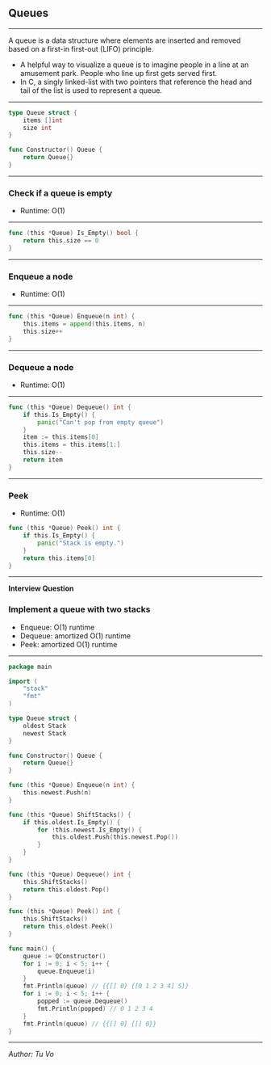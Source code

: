 ## Queues

---

A queue is a data structure where elements are inserted and removed based on a first-in first-out (LIFO) principle.

- A helpful way to visualize a queue is to imagine people in a line at an amusement park. People who line up first gets served first.
- In C, a singly linked-list with two pointers that reference the head and tail of the list is used to represent a queue.

---

```go
type Queue struct {
	items []int
    size int
}

func Constructor() Queue {
	return Queue{}
}
```

---

### Check if a queue is empty

- Runtime: O(1)

---

```go
func (this *Queue) Is_Empty() bool {
    return this.size == 0
}
```

---

### Enqueue a node

- Runtime: O(1)

---

```go
func (this *Queue) Enqueue(n int) {
	this.items = append(this.items, n)
    this.size++
}
```

---

### Dequeue a node

- Runtime: O(1)

---

```go
func (this *Queue) Dequeue() int {
    if this.Is_Empty() {
        panic("Can't pop from empty queue")
    }
    item := this.items[0]
    this.items = this.items[1:]
    this.size--
    return item
}
```

---

### Peek

- Runtime: O(1)

```go
func (this *Queue) Peek() int {
    if this.Is_Empty() {
        panic("Stack is empty.")
    }
	return this.items[0]
}
```

---

**Interview Question**

### Implement a queue with two stacks

- Enqueue: O(1) runtime
- Dequeue: amortized O(1) runtime
- Peek: amortized O(1) runtime

---

```go
package main

import (
    "stack"
    "fmt"
)

type Queue struct {
	oldest Stack
	newest Stack
}

func Constructor() Queue {
	return Queue{}
}

func (this *Queue) Enqueue(n int) {
	this.newest.Push(n)
}

func (this *Queue) ShiftStacks() {
	if this.oldest.Is_Empty() {
		for !this.newest.Is_Empty() {
			this.oldest.Push(this.newest.Pop())
		}
	}
}

func (this *Queue) Dequeue() int {
	this.ShiftStacks()
	return this.oldest.Pop()
}

func (this *Queue) Peek() int {
	this.ShiftStacks()
	return this.oldest.Peek()
}

func main() {
	queue := QConstructor()
	for i := 0; i < 5; i++ {
		queue.Enqueue(i)
	}
	fmt.Println(queue) // {{[] 0} {[0 1 2 3 4] 5}}
	for i := 0; i < 5; i++ {
		popped := queue.Dequeue()
		fmt.Println(popped) // 0 1 2 3 4
    }
	fmt.Println(queue) // {{[] 0} {[] 0}}
}
```

---

_Author: Tu Vo_
